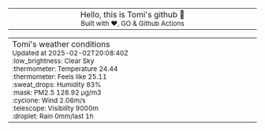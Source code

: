 
<div align="center">
<table>
<tbody>
<td align="center">
<img width="2000" height="0"><br>
Hello, this is Tomi's github 👋<br>
<sup>Built with ❤️, GO & Github Actions</sup><br>
<img width="2000" height="0">
</td>
</tbody>
</table>
</div>
<table>
<tbody>
<td align="left">
<img width="2000" height="0"><br>
Tomi's weather conditions<br>
<sup>Updated at 2025-02-02T20:08:40Z</sup><br>
<sup>:low_brightness: Clear Sky</sup><br>
<sup>:thermometer: Temperature 24.44 </sup><br>
<sup>:thermometer: Feels like 25.11</sup><br>
<sup>:sweat_drops: Humidity 83%</sup><br>
<sup>:mask: PM2.5 128.92 μg/m3</sup><br>
<sup>:cyclone: Wind 2.06m/s </sup><br>
<sup>:telescope: Visibility 9000m </sup><br>
<sup>:droplet: Rain 0mm/last 1h </sup><br>
<img width="2000" height="0">
</td>
<td align="left">
<img width="2000" height="0"><br>
<br>
<img width="2000" height="0">
</td>
</tbody>
</table>
</div>
    